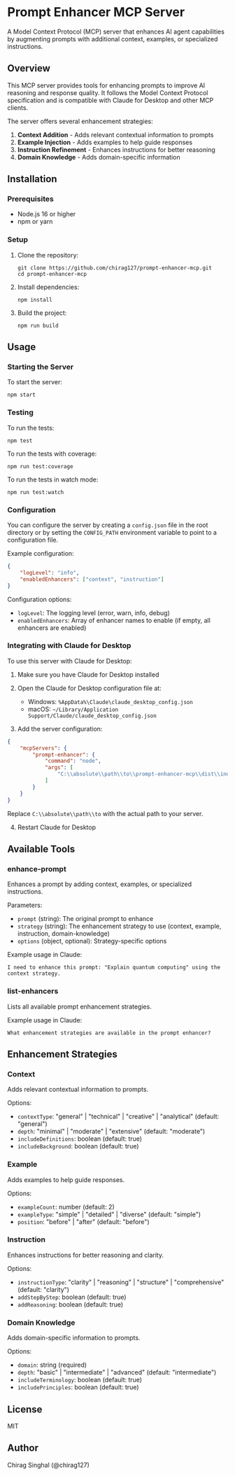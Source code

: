 # Prompt Enhancer MCP Server

A Model Context Protocol (MCP) server that enhances AI agent capabilities by augmenting prompts with additional context, examples, or specialized instructions.

## Overview

This MCP server provides tools for enhancing prompts to improve AI reasoning and response quality. It follows the Model Context Protocol specification and is compatible with Claude for Desktop and other MCP clients.

The server offers several enhancement strategies:

1. **Context Addition** - Adds relevant contextual information to prompts
2. **Example Injection** - Adds examples to help guide responses
3. **Instruction Refinement** - Enhances instructions for better reasoning
4. **Domain Knowledge** - Adds domain-specific information

## Installation

### Prerequisites

-   Node.js 16 or higher
-   npm or yarn

### Setup

1. Clone the repository:

    ```
    git clone https://github.com/chirag127/prompt-enhancer-mcp.git
    cd prompt-enhancer-mcp
    ```

2. Install dependencies:

    ```
    npm install
    ```

3. Build the project:
    ```
    npm run build
    ```

## Usage

### Starting the Server

To start the server:

```
npm start
```

### Testing

To run the tests:

```
npm test
```

To run the tests with coverage:

```
npm run test:coverage
```

To run the tests in watch mode:

```
npm run test:watch
```

### Configuration

You can configure the server by creating a `config.json` file in the root directory or by setting the `CONFIG_PATH` environment variable to point to a configuration file.

Example configuration:

```json
{
    "logLevel": "info",
    "enabledEnhancers": ["context", "instruction"]
}
```

Configuration options:

-   `logLevel`: The logging level (error, warn, info, debug)
-   `enabledEnhancers`: Array of enhancer names to enable (if empty, all enhancers are enabled)

### Integrating with Claude for Desktop

To use this server with Claude for Desktop:

1. Make sure you have Claude for Desktop installed
2. Open the Claude for Desktop configuration file at:

    - Windows: `%AppData%\Claude\claude_desktop_config.json`
    - macOS: `~/Library/Application Support/Claude/claude_desktop_config.json`

3. Add the server configuration:

```json
{
    "mcpServers": {
        "prompt-enhancer": {
            "command": "node",
            "args": [
                "C:\\absolute\\path\\to\\prompt-enhancer-mcp\\dist\\index.js"
            ]
        }
    }
}
```

Replace `C:\\absolute\\path\\to` with the actual path to your server.

4. Restart Claude for Desktop

## Available Tools

### enhance-prompt

Enhances a prompt by adding context, examples, or specialized instructions.

Parameters:

-   `prompt` (string): The original prompt to enhance
-   `strategy` (string): The enhancement strategy to use (context, example, instruction, domain-knowledge)
-   `options` (object, optional): Strategy-specific options

Example usage in Claude:

```
I need to enhance this prompt: "Explain quantum computing" using the context strategy.
```

### list-enhancers

Lists all available prompt enhancement strategies.

Example usage in Claude:

```
What enhancement strategies are available in the prompt enhancer?
```

## Enhancement Strategies

### Context

Adds relevant contextual information to prompts.

Options:

-   `contextType`: "general" | "technical" | "creative" | "analytical" (default: "general")
-   `depth`: "minimal" | "moderate" | "extensive" (default: "moderate")
-   `includeDefinitions`: boolean (default: true)
-   `includeBackground`: boolean (default: true)

### Example

Adds examples to help guide responses.

Options:

-   `exampleCount`: number (default: 2)
-   `exampleType`: "simple" | "detailed" | "diverse" (default: "simple")
-   `position`: "before" | "after" (default: "before")

### Instruction

Enhances instructions for better reasoning and clarity.

Options:

-   `instructionType`: "clarity" | "reasoning" | "structure" | "comprehensive" (default: "clarity")
-   `addStepByStep`: boolean (default: true)
-   `addReasoning`: boolean (default: true)

### Domain Knowledge

Adds domain-specific information to prompts.

Options:

-   `domain`: string (required)
-   `depth`: "basic" | "intermediate" | "advanced" (default: "intermediate")
-   `includeTerminology`: boolean (default: true)
-   `includePrinciples`: boolean (default: true)

## License

MIT

## Author

Chirag Singhal (@chirag127)
